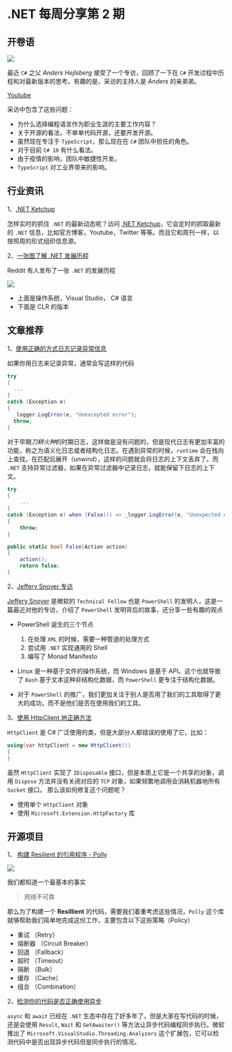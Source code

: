 # .NET 每周分享第 2 期

## 开卷语

![](https://dotnetweeklypics.blob.core.windows.net/002/anders.jpeg)

最近 `C#` 之父 _Anders Hejlsberg_ 接受了一个专访，回顾了一下在 `C#` 开发过程中历程和对最新版本的思考。有趣的是，采访的主持人是 _Anders_ 的亲弟弟。

[Youtube](https://youtu.be/K3qf8gRFESU)

采访中包含了这些问题：

- 为什么选择编程语言作为职业生涯的主要工作内容？
- 关于开源的看法，不单单代码开源，还要开发开源。
- 虽然现在专注于 `TypeScript`，那么现在在 `C#` 团队中担任的角色。
- 对于目前 `C# 10` 有什么看法。
- 由于疫情的影响，团队中敏捷性开发。
- `TypeScript` 对工业界带来的影响。

## 行业资讯

1、[.NET Ketchup](https://dotnetketchup.com/)

怎样实时的抓住 `.NET` 的最新动态呢？访问 [.NET Ketchup](https://dotnetketchup.com/)，它会定时的抓取最新的 `.NET` 信息，比如官方博客，Youtube，Twitter 等等。而且它和周刊一样，以按照周的形式组织信息源。

2、[一张图了解 .NET 发展历程](https://www.reddit.com/r/dotnet/comments/rcg391/net_history_timeline_its_not_finished_yet_so_if/)

Reddit 有人发布了一张 `.NET` 的发展历程

![](https://dotnetweeklypics.blob.core.windows.net/002/dotnetroadmap.png)

- 上面是操作系统，Visual Studio， C# 语言
- 下面是 CLR 的版本

## 文章推荐

1、[使用正确的方式日志记录异常信息](https://blog.stephencleary.com/2020/06/a-new-pattern-for-exception-logging.html)

如果你用日志来记录异常，通常会写这样的代码

```C#
try
{
  ...
}
catch (Exception e)
{
  _logger.LogError(e, "Unexcepted error");
  throw;
}
```

对于早期*刀耕火种*的时期日志，这样做是没有问题的，但是现代日志有更加丰富的功能，称之为语义化日志或者结构化日志。在遇到异常的时候，`runtime` 会在栈向上查找，在匹配后展开（unwind），这样的问题就会将日志的上下文丢弃了。而 `.NET` 支持异常过滤器，如果在异常过滤器中记录日志，就能保留下日志的上下文。

```C#
try
{
    ...
}
catch (Exception e) when (False(() => _logger.LogError(e, "Unexpected error.")))
{
    throw;
}

public static bool False(Action action)
{
    action();
    return false;
}
```

2、[Jeffery Snover 专访](https://evrone.com/jeffrey-snover-interview)

[Jeffery Snover](https://en.wikipedia.org/wiki/Jeffrey_Snover) 是微软的 `Technical Fellow` 也是 `PowerShell` 的发明人，这是一篇最近对他的专访，介绍了 `PowerShell` 发明背后的故事，还分享一些有趣的观点

- PowerShell 诞生的三个节点

  1.  在处理 `XML` 的时候，需要一种管道的处理方式
  2.  尝试用 `.NET` 实现通用的 Shell
  3.  编写了 Monad Manifesto

- Linux 是一种基于文件的操作系统，而 Windows 是基于 API。这个也就导致了 `Bash` 基于文本这种非结构化数据，而 `PowerShell` 更专注于结构化数据。
- 对于 `PowerShell` 的推广，我们更加关注于别人是否用了我们的工具取得了更大的成功，而不是他们是否在使用我们的工具。

3、[使用 HttpClient 地正确方法](https://www.aspnetmonsters.com/2016/08/2016-08-27-httpclientwrong/)

`HttpClient` 是 C# 广泛使用的类，但是大部分人都错误的使用了它，比如：

```C#
using(var httpClient = new HttpClient())
{
}
```

虽然 `HttpClient` 实现了 `IDisposable` 接口，但是本质上它是一个共享的对象，调用 `Dispose` 方法并没有关闭对应的 `TCP` 对象，如果频繁地调用会消耗机器地所有 `Socket` 接口。 那么该如何修复这个问题呢？

- 使用单个 `HttpClient` 对象
- 使用 `Microsoft.Extension.HttpFactory` 库

## 开源项目

1、 [构建 Resilient 的引用程序 - Polly](https://github.com/App-vNext/Polly)

![](https://dotnetweeklypics.blob.core.windows.net/002/polly.jpeg)

我们都知道一个最基本的事实

> 网络不可靠

那么为了构建一个 **Resillient** 的代码，需要我们着重考虑这些情况，`Polly` 这个库就够帮助我们简单地完成这份工作，主要包含以下这些策略（Policy）

- 重试 （Retry）
- 熔断器 （Circuit Breaker）
- 回退 （Fallback）
- 超时 （Timeout）
- 隔断 （Bulk）
- 缓存 （Cache）
- 组合 （Combination）

2、[检测你的代码是否正确使用异步](https://www.poppastring.com/blog/fixing-sync-over-async-issues-in-net)

`async` 和 `await` 已经在 `.NET` 生态中存在了好多年了，但是大家在写代码的时候，还是会使用 `Result`, `Wait` 和 `GetAwaiter()` 等方法让异步代码编程同步执行。微软推出了 `Microsoft.VisualStudio.Threading.Analyzers` 这个扩展包，它可以检测代码中是否出现异步代码但是同步执行的情况。
